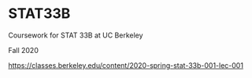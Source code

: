 # STAT33B
Coursework for STAT 33B at UC Berkeley

Fall 2020

https://classes.berkeley.edu/content/2020-spring-stat-33b-001-lec-001
